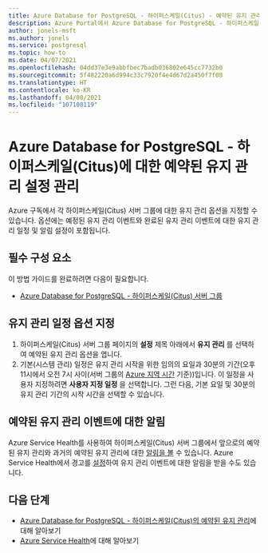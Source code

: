 ```yaml
---
title: Azure Database for PostgreSQL - 하이퍼스케일(Citus) - 예약된 유지 관리 - Azure Portal
description: Azure Portal에서 Azure Database for PostgreSQL - 하이퍼스케일(Citus)에 대한 예약된 유지 관리 설정을 구성하는 방법을 알아봅니다.
author: jonels-msft
ms.author: jonels
ms.service: postgresql
ms.topic: how-to
ms.date: 04/07/2021
ms.openlocfilehash: 04dd37e3e9abbfbec7badb036802e645cc7732b0
ms.sourcegitcommit: 5f482220a6d994c33c7920f4e4d67d2a450f7f08
ms.translationtype: HT
ms.contentlocale: ko-KR
ms.lasthandoff: 04/08/2021
ms.locfileid: "107108119"
---
```

# <a name="manage-scheduled-maintenance-settings-for-azure-database-for-postgresql--hyperscale-citus"></a>Azure Database for PostgreSQL - 하이퍼스케일(Citus)에 대한 예약된 유지 관리 설정 관리

Azure 구독에서 각 하이퍼스케일(Citus) 서버 그룹에 대한 유지 관리 옵션을 지정할 수 있습니다. 옵션에는 예정된 유지 관리 이벤트와 완료된 유지 관리 이벤트에 대한 유지 관리 일정 및 알림 설정이 포함됩니다.

## <a name="prerequisites"></a>필수 구성 요소

이 방법 가이드를 완료하려면 다음이 필요합니다.

- [Azure Database for PostgreSQL - 하이퍼스케일(Citus) 서버 그룹](quickstart-create-hyperscale-portal.md)

## <a name="specify-maintenance-schedule-options"></a>유지 관리 일정 옵션 지정

1. 하이퍼스케일(Citus) 서버 그룹 페이지의 **설정** 제목 아래에서 **유지 관리** 를 선택하여 예약된 유지 관리 옵션을 엽니다.
2. 기본(시스템 관리) 일정은 유지 관리 시작을 위한 임의의 요일과 30분의 기간(오후 11시에서 오전 7시 사이(서버 그룹의 [Azure 지역 시간](https://go.microsoft.com/fwlink/?linkid=2143646) 기준))입니다. 이 일정을 사용자 지정하려면 **사용자 지정 일정** 을 선택합니다. 그런 다음, 기본 요일 및 30분의 유지 관리 기간의 시작 시간을 선택할 수 있습니다.

## <a name="notifications-about-scheduled-maintenance-events"></a>예약된 유지 관리 이벤트에 대한 알림

Azure Service Health를 사용하여 하이퍼스케일(Citus) 서버 그룹에서 앞으로의 예약된 유지 관리와 과거의 예약된 유지 관리에 대한 [알림을 볼](../service-health/service-notifications.md) 수 있습니다. Azure Service Health에서 경고를 [설정](../service-health/resource-health-alert-monitor-guide.md)하여 유지 관리 이벤트에 대한 알림을 받을 수도 있습니다.

## <a name="next-steps"></a>다음 단계

* [Azure Database for PostgreSQL - 하이퍼스케일(Citus)의 예약된 유지 관리](concepts-hyperscale-maintenance.md)에 대해 알아보기
* [Azure Service Health](../service-health/overview.md)에 대해 알아보기
